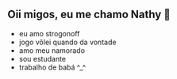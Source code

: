 ## Oii migos, eu me chamo Nathy 👋 ##
- eu amo strogonoff
- jogo vôlei quando da vontade 
- amo meu namorado
- sou estudante
- trabalho de babá ^_^
